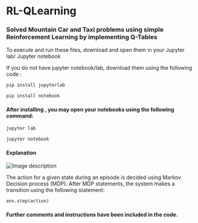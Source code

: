 # RL-QLearning
### Solved Mountain Car and Taxi problems using simple Reinforcement Learning by implementing Q-Tables

To execute and run these files, download and open them in your Jupyter lab/ Jupyter notebook

If you do not have jupyter notebook/lab, download them using the following code :
```bash
pip install jupyterlab
```
```bash
pip install notebook
```

#### After installing , you may open your notebooks using the following command:

```bash
jupyter lab
```
```bash
jupyter notebook
```

#### Explanation
![Image description](https://wikimedia.org/api/rest_v1/media/math/render/svg/678cb558a9d59c33ef4810c9618baf34a9577686)

The action for a given state during an episode is decided using Markov Decision process (MDP). After MDP statements, the system makes a transition using the following statement:

```python
env.step(action)
```

#### Further comments and instructions have been included in the code.
